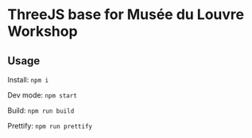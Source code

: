 # ThreeJS base for Musée du Louvre Workshop

## Usage

Install: `npm i`

Dev mode: `npm start`

Build: `npm run build`

Prettify: `npm run prettify`
